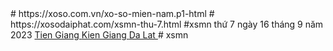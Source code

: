 </update>
# https://xoso.com.vn/xo-so-mien-nam.p1-html
# https://xosodaiphat.com/xsmn-thu-7.html
#xsmn thứ 7 ngày 16 tháng 9 năm 2023 
</update code:44>
<a title "Tien Giang" href="/xo-so-tien-giang/xstg-p1.html">
   Tien Giang
       </a>
       </td>
       <td>
<a title "Kien Giang" href="/xo-so-kien-giang/xskg-p1.html">
   Kien Giang
       </a>
       </td>
       <td>
<a title "Da Lat" href="/xo-so-da-lat/xsdl-p1.html">
   Da Lat
       </a>
       </td>
       <td><td
         <http-xosodaiphat.com.vn>
            # xsmn
         </html>
         </http-xo-so-mien-nam.com. vn>
      </code:67/57>
